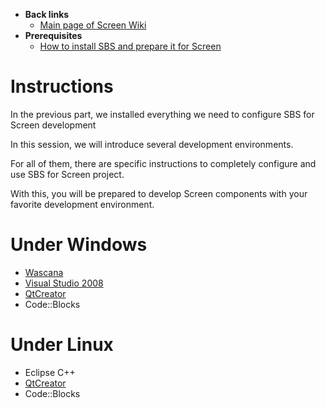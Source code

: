   * **Back links**
    * [Main page of Screen Wiki](MainPage.md)
  * **Prerequisites**
    * [How to install SBS and prepare it for Screen](SBSInstall.md)

# Instructions #

In the previous part, we installed everything we need to configure SBS for Screen development

In this session, we will introduce several development environments.

For all of them, there are specific instructions to completely configure and use SBS for Screen project.

With this, you will be prepared to develop Screen components with your favorite development environment.

# Under Windows #

  * [Wascana](Wascana.md)
  * [Visual Studio 2008](VisualStudio2008.md)
  * [QtCreator](QtCreatorWindows.md)
  * Code::Blocks

# Under Linux #

  * Eclipse C++
  * [QtCreator](QtCreatorLinux.md)
  * Code::Blocks